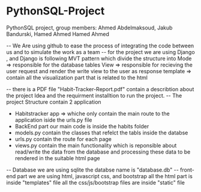 # PythonSQL-Project
PythonSQL project, group members: Ahmed Abdelmaksoud, Jakub Bandurski, Hamed Ahmed Hamed Ahmed

-- We Are using github to ease the process of integrating the code between us and to simulate the work as a team
-- for the project we are using Django , and Django is following MVT pattern which divide the structure into
 Mode => responsible for the database tables
 View => responsible for recieving the user request and render the write view to the user as response 
 template => contain all the visualization part that is related to the html

-- there is a PDF file "Habit-Tracker-Report.pdf" contain a describtion about the project Idea and the requirment installtion to run the project.
-- The project Structure contain 2 application 
- Habitstracker app => whiche only contain the main route to the application iside the urls.py file 
- BackEnd part
our main code is inside the habits folder 
- models.py contain the classes that refelct the tabls inside the databse
- urls.py contain the route for each page 
- views.py contain the main functionality which is reponsible about read/write the data from the database 
and processing these data to be rendered in the suitable html page

-- Database 
we are using sqlite the databse name is "database.db"
-- front-end part
we are using html, javascript css, and bootstrap
all the html part is inside "templates" file
all the css/js/bootstrap files are inside "static" file

